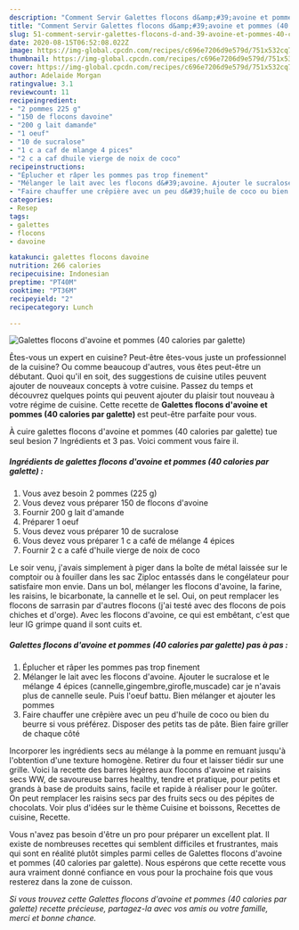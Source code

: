 ```yaml
---
description: "Comment Servir Galettes flocons d&amp;#39;avoine et pommes (40 calories par galette)"
title: "Comment Servir Galettes flocons d&amp;#39;avoine et pommes (40 calories par galette)"
slug: 51-comment-servir-galettes-flocons-d-and-39-avoine-et-pommes-40-calories-par-galette
date: 2020-08-15T06:52:08.022Z
image: https://img-global.cpcdn.com/recipes/c696e7206d9e579d/751x532cq70/galettes-flocons-davoine-et-pommes-40-calories-par-galette-photo-principale-de-la-recette.jpg
thumbnail: https://img-global.cpcdn.com/recipes/c696e7206d9e579d/751x532cq70/galettes-flocons-davoine-et-pommes-40-calories-par-galette-photo-principale-de-la-recette.jpg
cover: https://img-global.cpcdn.com/recipes/c696e7206d9e579d/751x532cq70/galettes-flocons-davoine-et-pommes-40-calories-par-galette-photo-principale-de-la-recette.jpg
author: Adelaide Morgan
ratingvalue: 3.1
reviewcount: 11
recipeingredient:
- "2 pommes 225 g"
- "150 de flocons davoine"
- "200 g lait damande"
- "1 oeuf"
- "10 de sucralose"
- "1 c a caf de mlange 4 pices"
- "2 c a caf dhuile vierge de noix de coco"
recipeinstructions:
- "Éplucher et râper les pommes pas trop finement"
- "Mélanger le lait avec les flocons d&#39;avoine. Ajouter le sucralose et le mélange 4 épices (cannelle,gingembre,girofle,muscade) car je n&#39;avais plus de cannelle seule. Puis l&#39;oeuf battu. Bien mélanger et ajouter les pommes"
- "Faire chauffer une crêpière avec un peu d&#39;huile de coco ou bien du beurre si vous préférez. Disposer des petits tas de pâte. Bien faire griller de chaque côté"
categories:
- Resep
tags:
- galettes
- flocons
- davoine

katakunci: galettes flocons davoine 
nutrition: 266 calories
recipecuisine: Indonesian
preptime: "PT40M"
cooktime: "PT36M"
recipeyield: "2"
recipecategory: Lunch

---
```



![Galettes flocons d&#39;avoine et pommes (40 calories par galette)](https://img-global.cpcdn.com/recipes/c696e7206d9e579d/751x532cq70/galettes-flocons-davoine-et-pommes-40-calories-par-galette-photo-principale-de-la-recette.jpg)

Êtes-vous un expert en cuisine? Peut-être êtes-vous juste un professionnel de la cuisine? Ou comme beaucoup d'autres, vous êtes peut-être un débutant. Quoi qu'il en soit, des suggestions de cuisine utiles peuvent ajouter de nouveaux concepts à votre cuisine. Passez du temps et découvrez quelques points qui peuvent ajouter du plaisir tout nouveau à votre régime de cuisine. Cette recette de <strong> Galettes flocons d&#39;avoine et pommes (40 calories par galette) </strong> est peut-être parfaite pour vous.

<!--inarticleads1-->

À cuire galettes flocons d&#39;avoine et pommes (40 calories par galette) tue seul besion 7 Ingrédients et 3 pas. Voici comment vous faire il.

##### Ingrédients de galettes flocons d&#39;avoine et pommes (40 calories par galette) :

1. Vous avez besoin 2 pommes (225 g)
1. Vous devez vous préparer 150 de flocons d&#39;avoine
1. Fournir 200 g lait d&#39;amande
1. Préparer 1 oeuf
1. Vous devez vous préparer 10 de sucralose
1. Vous devez vous préparer 1 c a café de mélange 4 épices
1. Fournir 2 c a café d&#39;huile vierge de noix de coco


Le soir venu, j&#39;avais simplement à piger dans la boîte de métal laissée sur le comptoir ou à fouiller dans les sac Ziploc entassés dans le congélateur pour satisfaire mon envie. Dans un bol, mélanger les flocons d&#39;avoine, la farine, les raisins, le bicarbonate, la cannelle et le sel. Oui, on peut remplacer les flocons de sarrasin par d&#39;autres flocons (j&#39;ai testé avec des flocons de pois chiches et d&#39;orge). Avec les flocons d&#39;avoine, ce qui est embêtant, c&#39;est que leur IG grimpe quand il sont cuits et. 

<!--inarticleads2-->

##### Galettes flocons d&#39;avoine et pommes (40 calories par galette) pas à pas :

1. Éplucher et râper les pommes pas trop finement
1. Mélanger le lait avec les flocons d&#39;avoine. Ajouter le sucralose et le mélange 4 épices (cannelle,gingembre,girofle,muscade) car je n&#39;avais plus de cannelle seule. Puis l&#39;oeuf battu. Bien mélanger et ajouter les pommes
1. Faire chauffer une crêpière avec un peu d&#39;huile de coco ou bien du beurre si vous préférez. Disposer des petits tas de pâte. Bien faire griller de chaque côté


Incorporer les ingrédients secs au mélange à la pomme en remuant jusqu&#39;à l&#39;obtention d&#39;une texture homogène. Retirer du four et laisser tiédir sur une grille. Voici la recette des barres légères aux flocons d&#39;avoine et raisins secs WW, de savoureuse barres healthy, tendre et pratique, pour petits et grands à base de produits sains, facile et rapide à réaliser pour le goûter. On peut remplacer les raisins secs par des fruits secs ou des pépites de chocolats. Voir plus d&#39;idées sur le thème Cuisine et boissons, Recettes de cuisine, Recette. 

<!--inarticleads1-->

<p>
Vous n'avez pas besoin d'être un pro pour préparer un excellent plat. Il existe de nombreuses recettes qui semblent difficiles et frustrantes, mais qui sont en réalité plutôt simples parmi celles de Galettes flocons d&#39;avoine et pommes (40 calories par galette). Nous espérons que cette recette vous aura vraiment donné confiance en vous pour la prochaine fois que vous resterez dans la zone de cuisson.
</p>

<p>
<i>Si vous trouvez cette Galettes flocons d&#39;avoine et pommes (40 calories par galette) recette précieuse, partagez-la avec vos amis ou votre famille, merci et bonne chance.</i>
</p>
